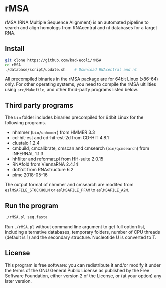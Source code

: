 # rMSA #
rMSA (RNA Multiple Sequence Alignment) is an automated pipeline to search
and align homologs from RNAcentral and nt databases for a target RNA.

## Install ##
```bash
git clone https://github.com/kad-ecoli/rMSA
cd rMSA
./database/script/update.sh    # Download RNAcentral and nt
```
All precompiled binaries in the rMSA package are for 64bit Linux (x86-64) only.
For other operating systems, you need to compile the rMSA ultilities using
``src/Makefile``, and other thrid-party programs listed below.

## Third party programs ##
The ``bin`` folder includes binaries precompiled for 64bit Linux for
the following programs.

* nhmmer (``bin/qnhmmer``) from HMMER 3.3
* cd-hit-est and cd-hit-est-2d from CD-HIT 4.8.1
* clustalo 1.2.4
* cmbuild, cmcalibrate, cmscan and cmsearch (``bin/qcmsearch``) from INFERNAL 1.1.3
* hhfilter and reformat.pl from HH-suite 2.0.15
* RNAfold from ViennaRNA 2.4.14
* dot2ct from RNAstructure 6.2
* plmc 2018-05-16

The output format of nhmmer and cmsearch are modifed from
``eslMSAFILE_STOCKHOLM`` or ``eslMSAFILE_PFAM`` to ``eslMSAFILE_A2M``.

## Run the program ##
```bash
./rMSA.pl seq.fasta
```
Run ``./rMSA.pl`` without command line argument to get full option list,
including alternative databases, temporary folders, number of CPU threads
(default is 1) and the secondary structure. Nucleotide U is converted to T.

## License ##
This program is free software: you can redistribute it and/or modify
it under the terms of the GNU General Public License as published by
the Free Software Foundation, either version 2 of the License, or
(at your option) any later version.
